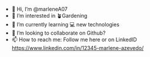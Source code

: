 - 👋 Hi, I’m @marleneA07
- 👀 I’m interested in 🪴Gardening
- 🌱 I’m currently learning 💻 new technologies
- 💞️ I’m looking to collaborate on Github?
- 📫 How to reach me: Follow me here or on LinkedID https://www.linkedin.com/in/12345-marlene-azevedo/
<!---
marleneA07/marleneA07 is a ✨ special ✨ repository because its `README.md` (this file) appears on your GitHub profile.
You can click the Preview link to take a look at your changes.
--->
